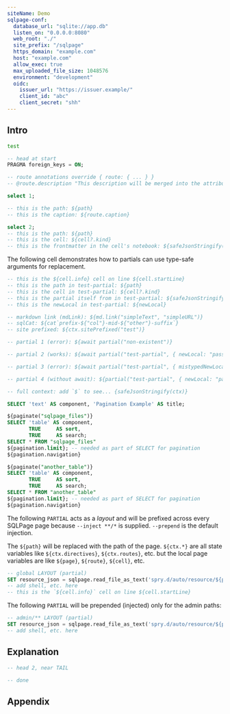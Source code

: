 ```yaml
---
siteName: Demo
sqlpage-conf:
  database_url: "sqlite://app.db"
  listen_on: "0.0.0.0:8080"
  web_root: "./"
  site_prefix: "/sqlpage"
  https_domain: "example.com"
  host: "example.com"
  allow_exec: true
  max_uploaded_file_size: 1048576
  environment: "development"
  oidc:
    issuer_url: "https://issuer.example/"
    client_id: "abc"
    client_secret: "shh"
---
```


## Intro

```bash init
test
```

```sql HEAD
-- head at start
PRAGMA foreign_keys = ON;
```

```sql admin/index.sql { route: { caption: "test" } }
-- route annotations override { route: { ... } }
-- @route.description "This description will be merged into the attributes at the cell level, allowing templating to create route content"

select 1;

-- this is the path: ${path}
-- this is the caption: ${route.caption}
```

```sql users/list.sql
select 2;
-- this is the path: ${path}
-- this is the cell: ${cell?.kind}
-- this is the frontmatter in the cell's notebook: ${safeJsonStringify(cell.frontmatter)}
```

The following cell demonstrates how to partials can use type-safe arguments for
replacement.

```sql PARTIAL test-partial { newLocal: { type: "string", required: true } }
-- this is the ${cell.info} cell on line ${cell.startLine}
-- this is the path in test-partial: ${path}
-- this is the cell in test-partial: ${cell?.kind}
-- this is the partial itself from in test-partial: ${safeJsonStringify(partial)}
-- this is the newLocal in test-partial: ${newLocal}
```

```sql debug.sql
-- markdown link (mdLink): ${md.link("simpleText", "simpleURL")}
-- sqlCat: ${cat`prefix-${"col"}-mid-${"other"}-suffix`}
-- site prefixed: ${ctx.sitePrefixed("test")}

-- partial 1 (error): ${await partial("non-existent")}

-- partial 2 (works): ${await partial("test-partial", { newLocal: "passed from debug.sql"})}

-- partial 3 (error): ${await partial("test-partial", { mistypedNewLocal: "passed from debug.sql"})}

-- partial 4 (without await): ${partial("test-partial", { newLocal: "passed from debug.sql without await"})}

-- full context: add `$` to see... {safeJsonStringify(ctx)}
```

```sql pagination.sql { route: { caption: "Unpivoted" } }
SELECT 'text' AS component, 'Pagination Example' AS title;

${paginate("sqlpage_files")}
SELECT 'table' AS component,
       TRUE     AS sort,
       TRUE     AS search;              
SELECT * FROM "sqlpage_files"
${pagination.limit}; -- needed as part of SELECT for pagination
${pagination.navigation}

${paginate("another_table")}
SELECT 'table' AS component,
       TRUE     AS sort,
       TRUE     AS search;              
SELECT * FROM "another_table"
${pagination.limit}; -- needed as part of SELECT for pagination
${pagination.navigation}
```

The following `PARTIAL` acts as a _layout_ and will be prefixed across every
SQLPage page because `--inject **/*` is supplied. `--prepend` is the default
injection.

The `${path}` will be replaced with the path of the page. `${ctx.*}` are all
state variables like `${ctx.directives}`, `${ctx.routes}`, etc. but the local
page variables are like `${page}`, `${route}`, `${cell}`, etc.

```sql PARTIAL global-layout --inject **/*
-- global LAYOUT (partial)
SET resource_json = sqlpage.read_file_as_text('spry.d/auto/resource/${path}.auto.json');
-- add shell, etc. here
-- this is the `${cell.info}` cell on line ${cell.startLine}
```

The following `PARTIAL` will be prepended (injected) only for the admin paths:

```sql PARTIAL admin-layout --inject admin/**
-- admin/** LAYOUT (partial)
SET resource_json = sqlpage.read_file_as_text('spry.d/auto/resource/${path}.auto.json');
-- add shell, etc. here
```

## Explanation

```sql HEAD
-- head 2, near TAIL
```

```sql TAIL
-- done
```

## Appendix
